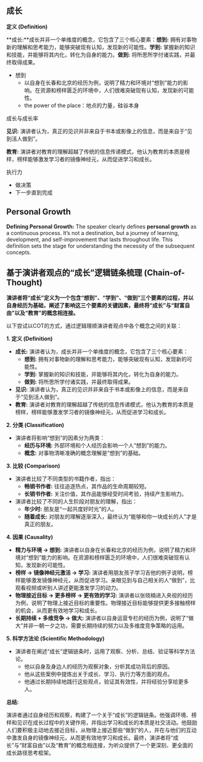 



## 成长

**定义 (Definition)**

**成长:**成长并非一个单维度的概念，它包含了三个核心要素：**想到:** 拥有对事物新的理解和思考能力，能够突破现有认知，发现新的可能性。**学到:** 掌握新的知识和技能，并能够将其内化，转化为自身的能力。**做到:** 将所思所学付诸实践，并最终取得成果。

* 想到
  * 以自身在长春和北京的经历为例，说明了精力和环境对“想到”能力的影响。在资源和榜样匮乏的环境中，人们很难突破现有认知，发现新的可能性。
  * the power of the place：地点的力量，硅谷本身

成长与成长率



**见识:** 演讲者认为，真正的见识并非来自于书本或影像上的信息，而是来自于“见到活人做到”。

**教育:** 演讲者对教育的理解超越了传统的信息传递模式，他认为教育的本质是榜样，榜样能够激发学习者的镜像神经元，从而促进学习和成长。

执行力

* 做决策
* 下一步直到完成



## Personal Growth

**Defining Personal Growth:** The speaker clearly defines **personal growth** as a continuous process. It’s not a destination, but a journey of learning, development, and self-improvement that lasts throughout life. This definition sets the stage for understanding the necessity of the subsequent concepts.

## 基于演讲者观点的“成长”逻辑链条梳理 (Chain-of-Thought)

**演讲者将“成长”定义为一个包含“想到”、“学到”、“做到”三个要素的过程，并以自身经历为基础，阐述了影响这三个要素的关键因素，最终将“成长”与“财富自由”以及“教育”的概念相连接。**

以下尝试以COT的方式，通过逻辑理顺演讲者观点中各个概念之间的关联：

**1.  定义 (Definition)**

- **成长:**  演讲者认为，成长并非一个单维度的概念，它包含了三个核心要素：
  - **想到:**  拥有对事物新的理解和思考能力，能够突破现有认知，发现新的可能性。
  - **学到:**  掌握新的知识和技能，并能够将其内化，转化为自身的能力。
  - **做到:** 将所思所学付诸实践，并最终取得成果。
- **见识:**  演讲者认为，真正的见识并非来自于书本或影像上的信息，而是来自于“见到活人做到”。
- **教育:**  演讲者对教育的理解超越了传统的信息传递模式，他认为教育的本质是榜样，榜样能够激发学习者的镜像神经元，从而促进学习和成长。

**2. 分类 (Classification)**

- 演讲者将影响“想到”的因素分为两类：
  - **经历与环境:**  外部环境和个人经历会影响一个人“想到”的能力。
  - **概念:**  对事物清晰准确的概念理解是“想到”的基础。

**3. 比较 (Comparison)**

- 演讲者比较了不同类型的书籍作者，指出：
  - **畅销书作者:** 往往追逐热点，其作品的生命周期较短。
  - **长销书作者:** 关注价值，其作品能够经受时间考验，持续产生影响力。
- 演讲者比较了不同的人生阶段对朋友的理解，指出：
  - **年少时:**  朋友是“一起共度好时光”的人。
  - **随着成长:** 对朋友的理解逐渐深入，最终认为“能够和你一块成长的人”才是真正的朋友。

**4. 因果 (Causality)**

- **精力与环境 → 想到:**  演讲者以自身在长春和北京的经历为例，说明了精力和环境对“想到”能力的影响。在资源和榜样匮乏的环境中，人们很难突破现有认知，发现新的可能性。
- **榜样 → 镜像神经元激活 → 学习:** 演讲者用朋友孩子学习吉他的例子说明，榜样能够激发镜像神经元，从而促进学习。亲眼见到与自己相关的人“做到”，比观看视频或听别人讲述更能激发学习的动力。
- **物理接近目标 → 更多榜样 → 更有效的学习:** 演讲者以张晓楠进入央视的经历为例，说明了物理上接近目标的重要性。物理接近目标能够提供更多接触榜样的机会，从而更有效地学习和成长。
- **长期持续 + 多维竞争 → 做大:**  演讲者以自身运营专栏的经历为例，说明了“做大”并非一朝一夕之功，需要长期持续的努力以及多维度竞争策略的运用。

**5. 科学方法论 (Scientific Methodology)**

- 演讲者在阐述“成长”逻辑链条时，运用了观察、分析、总结、验证等科学方法论。
  - 他以自身及身边人的经历为观察对象，分析其成功背后的原因。
  - 他从这些案例中提炼出关于成长、学习、执行力等方面的观点。
  - 他通过长期持续地践行这些观点，验证其有效性，并将经验分享给更多人。

**总结:**

演讲者通过自身经历和观察，构建了一个关于“成长”的逻辑链条。他强调环境、榜样和见识在成长过程中的关键作用，并指出学习和成长的本质是社交活动。他鼓励人们要积极主动地去接近目标，从物理上接近那些“做到”的人，并在与他们的互动中激发自身的镜像神经元，从而更有效地学习和成长。最终，演讲者将“成长”与“财富自由”以及“教育”的概念相连接，为听众提供了一个更深刻、更全面的成长路径思考框架。

